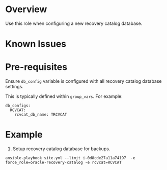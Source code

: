 # Overview

Use this role when configuring a new recovery catalog database. 


# Known Issues


# Pre-requisites

Ensure `db_config` variable is configured with all recovery catalog database settings.

This is typically defined within `group_vars`.  For example:

```
db_configs:
  RCVCAT:
    rcvcat_db_name: TRCVCAT
```

# Example

1. Setup recovery catalog database for backups. 

```
ansible-playbook site.yml --limit i-0d8cde27a11a74197  -e force_role=oracle-recovery-catalog -e rcvcat=RCVCAT

```
